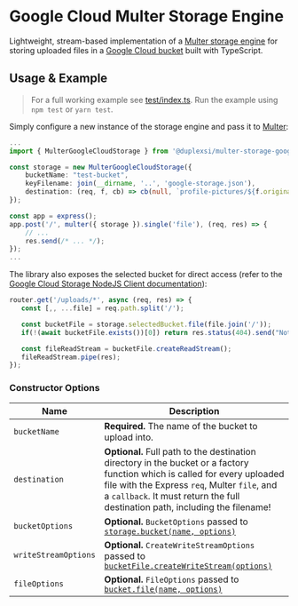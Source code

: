 # Google Cloud Multer Storage Engine
Lightweight, stream-based implementation of a [Multer storage engine](https://www.npmjs.com/package/multer) for storing uploaded files in a [Google Cloud bucket](https://cloud.google.com/storage) built with TypeScript.

## Usage & Example
> For a full working example see [test/index.ts](test/index.ts). Run the example using `npm test` or `yarn test`.

Simply configure a new instance of the storage engine and pass it to [Multer](https://www.npmjs.com/package/multer):

```ts
...
import { MulterGoogleCloudStorage } from '@duplexsi/multer-storage-google-cloud';

const storage = new MulterGoogleCloudStorage({
	bucketName: "test-bucket",
	keyFilename: join(__dirname, '..', 'google-storage.json'),
	destination: (req, f, cb) => cb(null, `profile-pictures/${f.originalname}`)
});

const app = express();
app.post('/', multer({ storage }).single('file'), (req, res) => {
	// ...
	res.send(/* ... */);
});
...
```
The library also exposes the selected bucket for direct access (refer to the [Google Cloud Storage NodeJS Client documentation](https://googleapis.dev/nodejs/storage/latest/index.html)):
 ```ts
router.get('/uploads/*', async (req, res) => {
	const [,, ...file] = req.path.split('/');

	const bucketFile = storage.selectedBucket.file(file.join('/'));
	if(!(await bucketFile.exists())[0]) return res.status(404).send("Not Found");

	const fileReadStream = bucketFile.createReadStream();
	fileReadStream.pipe(res);
});
 ```

 ### Constructor Options
|       Name           |                     Description                                                                                                                                                                                                                           |
|----------------------|-----------------------------------------------------------------------------------------------------------------------------------------------------------------------------------------------------------------------------------------------------------|
| `bucketName`         | **Required.** The name of the bucket to upload into.                                                                                                                                                                                                      |
| `destination`        | **Optional.** Full path to the destination directory in the bucket or a factory function which is called for every uploaded file with the Express `req`, Multer `file`, and a `callback`. It must return the full destination path, including the filename! |
| `bucketOptions`      | **Optional.** `BucketOptions` passed to [`storage.bucket(name, options)`](https://googleapis.dev/nodejs/storage/latest/Storage.html#bucket)                                                                                                               |
| `writeStreamOptions` | **Optional.** `CreateWriteStreamOptions` passed to [`bucketFile.createWriteStream(options)`](https://googleapis.dev/nodejs/storage/latest/File.html#createWriteStream)                                                                                    |
| `fileOptions`        | **Optional.** `FileOptions` passed to [`bucket.file(name, options)`](https://googleapis.dev/nodejs/storage/latest/Bucket.html#file)                                                                                                                       |
